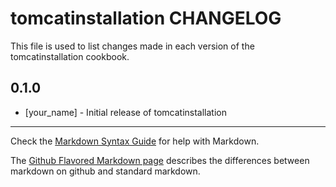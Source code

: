 # tomcatinstallation CHANGELOG

This file is used to list changes made in each version of the tomcatinstallation cookbook.

## 0.1.0
- [your_name] - Initial release of tomcatinstallation

- - -
Check the [Markdown Syntax Guide](http://daringfireball.net/projects/markdown/syntax) for help with Markdown.

The [Github Flavored Markdown page](http://github.github.com/github-flavored-markdown/) describes the differences between markdown on github and standard markdown.
